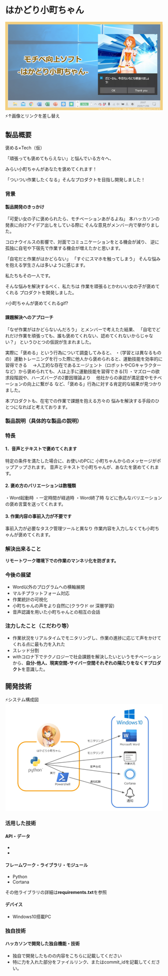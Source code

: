 # はかどり小町ちゃん
[![IMAGE ALT TEXT HERE](https://github.com/jphacks/D_2016/blob/master/thumbnail.png)](https://www.youtube.com/watch?v=G5rULR53uMk)
⚡↑画像とリンクを差し替え


## 製品概要
褒める×Tech（仮）

「頑張っても褒めてもらえない」と悩んでいる方々へ、

みらい小町ちゃんがあなたを褒めてくれます！

「ついつい作業したくなる」そんなプロダクトを目指し開発しました！


### 背景
#### 製品開発のきっかけ
「可愛い女の子に褒められたら、モチベーションあがるよね」
本ハッカソンの発表に向けアイデア出しをしている際に
そんな意見がメンバー内で挙がりました。

コロナウイルスの影響で、対面でコミュニケーションをとる機会が減り、
逆に孤独に自宅や下宿先で作業する機会が増えたかと思います。

「自宅だと作業がはかどらない」
「すぐにスマホを触ってしまう」
そんな悩みを抱える学生さんは多いように感じます。

私たちもその一人です。

そんな悩みを解決するべく、私たちは
作業を頑張るとかわいい女の子が褒めてくれる
プロダクトを開発しました。

⚡小町ちゃんが褒めてくれるgif?

#### 課題解決へのアプローチ
「なぜ作業がはかどらないんだろう」
とメンバーで考えたた結果、
「自宅でどれだけ作業を頑張っても、誰も褒めてくれない、認めてくれないからじゃない？」
というひとつの仮説が生まれました。

実際に「褒める」という行為について調査してみると、
・（学習とは異なるものの）運動トレーニングを行った際に他人から褒められると、運動技能を効率的に習得できる
　→人工的な存在であるエージェント（ロボットやCGキャラクターなど）から褒められても、人は上手に運動技能を習得できる[1]
・マズローの欲求段階説や、ハーズバーグの2要因理論より
　他社からの承認が満足度やモチベーションの向上に繋がる
など、「褒める」行為に対する肯定的な結果が見つかりました。

本プロダクトも、在宅での作業で課題を抱える方々の
悩みを解決する手段のひとつになればと考えております。


### 製品説明（具体的な製品の説明）
### 特長

#### 1．音声とテキストで褒めてくれます
特定の条件を満たした場合に、お使いのPCに
小町ちゃんからのメッセージがポップアップされます。
音声とテキストで小町ちゃんが、あなたを褒めてくれます。

#### 2. 褒め方のバリエーションは数種類
・Word起動時
・一定時間が経過時
・Word終了時
などに色んなバリエーションの褒め言葉を送ってくれます。

#### 3. 作業内容の事前入力が不要です
事前入力が必要なタスク管理ツールと異なり
作業内容を入力しなくても小町ちゃんが褒めてくれます。


### 解決出来ること

**リモートワーク環境下での作業のマンネリ化を防ぎます。**

### 今後の展望

- Word以外のプログラムへの横軸展開
- マルチプラットフォーム対応
- 作業統計の可視化
- 小町ちゃんの声をより自然に(クラウド or 深層学習)
- 音声認識を用いた小町ちゃんとの相互の会話

### 注力したこと（こだわり等）

- 作業状況をリアルタイムでモニタリングし、作業の進捗に応じて声をかけてくれる点に最も力を入れた
- スレッド分割
- withコロナ下でテクノロジーで社会課題を解決したいというモチベーションから、**自分-他人、現実空間-サイバー空間それぞれの隔たりをなくすプロダクト**を意識した。

## 開発技術
⚡システム構成図
![IMAGE ALT TEXT HERE](https://github.com/jphacks/D_2016/blob/master/system_image.jpg)

### 活用した技術
#### API・データ
* 
* 

#### フレームワーク・ライブラリ・モジュール
- Python
- Cortana

その他ライブラリの詳細は**requirements.txt**を参照

#### デバイス
- Windows10搭載PC 


### 独自技術
#### ハッカソンで開発した独自機能・技術
* 独自で開発したものの内容をこちらに記載してください
* 特に力を入れた部分をファイルリンク、またはcommit_idを記載してください。
